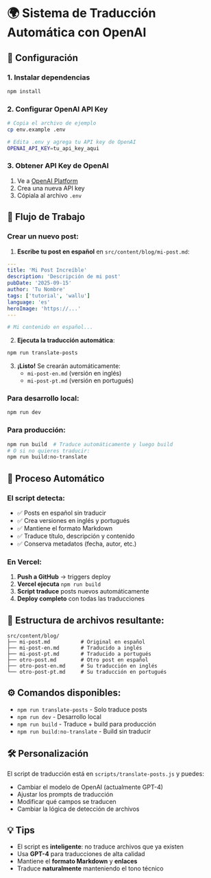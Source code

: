 # 🌍 Sistema de Traducción Automática con OpenAI

## 🚀 Configuración

### 1. Instalar dependencias
```bash
npm install
```

### 2. Configurar OpenAI API Key
```bash
# Copia el archivo de ejemplo
cp env.example .env

# Edita .env y agrega tu API key de OpenAI
OPENAI_API_KEY=tu_api_key_aqui
```

### 3. Obtener API Key de OpenAI
1. Ve a [OpenAI Platform](https://platform.openai.com/api-keys)
2. Crea una nueva API key
3. Cópiala al archivo `.env`

## 📝 Flujo de Trabajo

### Crear un nuevo post:
1. **Escribe tu post en español** en `src/content/blog/mi-post.md`:
```yaml
---
title: 'Mi Post Increíble'
description: 'Descripción de mi post'
pubDate: '2025-09-15'
author: 'Tu Nombre'
tags: ['tutorial', 'wallu']
language: 'es'
heroImage: 'https://...'
---

# Mi contenido en español...
```

2. **Ejecuta la traducción automática**:
```bash
npm run translate-posts
```

3. **¡Listo!** Se crearán automáticamente:
   - `mi-post-en.md` (versión en inglés)
   - `mi-post-pt.md` (versión en portugués)

### Para desarrollo local:
```bash
npm run dev
```

### Para producción:
```bash
npm run build  # Traduce automáticamente y luego build
# O si no quieres traducir:
npm run build:no-translate
```

## 🔄 Proceso Automático

### El script detecta:
- ✅ Posts en español sin traducir
- ✅ Crea versiones en inglés y portugués
- ✅ Mantiene el formato Markdown
- ✅ Traduce título, descripción y contenido
- ✅ Conserva metadatos (fecha, autor, etc.)

### En Vercel:
1. **Push a GitHub** → triggers deploy
2. **Vercel ejecuta** `npm run build`
3. **Script traduce** posts nuevos automáticamente
4. **Deploy completo** con todas las traducciones

## 📁 Estructura de archivos resultante:
```
src/content/blog/
├── mi-post.md          # Original en español
├── mi-post-en.md       # Traducido a inglés
├── mi-post-pt.md       # Traducido a portugués
├── otro-post.md        # Otro post en español
├── otro-post-en.md     # Su traducción en inglés
└── otro-post-pt.md     # Su traducción en portugués
```

## ⚙️ Comandos disponibles:

- `npm run translate-posts` - Solo traduce posts
- `npm run dev` - Desarrollo local
- `npm run build` - Traduce + build para producción
- `npm run build:no-translate` - Build sin traducir

## 🛠️ Personalización

El script de traducción está en `scripts/translate-posts.js` y puedes:
- Cambiar el modelo de OpenAI (actualmente GPT-4)
- Ajustar los prompts de traducción
- Modificar qué campos se traducen
- Cambiar la lógica de detección de archivos

## 💡 Tips

- El script es **inteligente**: no traduce archivos que ya existen
- Usa **GPT-4** para traducciones de alta calidad
- Mantiene el **formato Markdown** y **enlaces**
- Traduce **naturalmente** manteniendo el tono técnico

